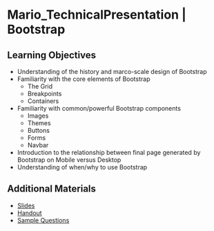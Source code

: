 # Mario_TechnicalPresentation | Bootstrap

## Learning Objectives
- Understanding of the history and marco-scale design of Bootstrap
- Familiarity with the core elements of Bootstrap
  - The Grid
  - Breakpoints
  - Containers
- Familiarity with common/powerful Bootstrap components
  - Images
  - Themes
  - Buttons
  - Forms
  - Navbar
- Introduction to the relationship between final page generated by Bootstrap on Mobile versus Desktop
- Understanding of when/why to use Bootstrap

## Additional Materials
- [Slides](https://docs.google.com/presentation/d/1GPBw1LM2U5KQ-zJz5lRu_nl8C7X79imttVEv7RuRRPk/edit?usp=sharing)
- [Handout](https://docs.google.com/document/d/1376QdwSNwvS5IKxrd7nGE2raJ3hknaFciPbzaqwggtw/edit?usp=sharing)
- [Sample Questions](https://docs.google.com/document/d/1yT-zBs0ov80TsPQTh7FrDoD4-Sbin7h-s-uN-SfI4XM/edit?usp=sharing)
